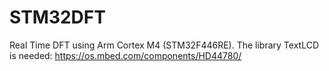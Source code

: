 # STM32DFT
Real Time DFT using  Arm Cortex M4 (STM32F446RE). 
The library TextLCD is needed:
https://os.mbed.com/components/HD44780/
